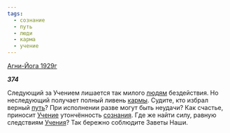 ```yaml
---
tags:
  - сознание
  - путь
  - люди
  - карма
  - учение
---
```

[Агни-Йога 1929г](https://127.0.0.1:4002/agni/1929)

___374___

Следующий за Учением лишается так милого [людям](../../../tags/#люди) бездействия. Но неследующий получает полный ливень [кармы](../../../tags/#карма). Судите, кто избрал верный [путь](../../../tags/#путь)? При исполнении разве могут быть неудачи? Как счастье, приносит [Учение](../../../tags/#учение) утончённость [сознания](../../../tags/#сознание). Где же найти силу, равную следствиям [Учения](../../../tags/#учение)? Так бережно соблюдите Заветы Наши.